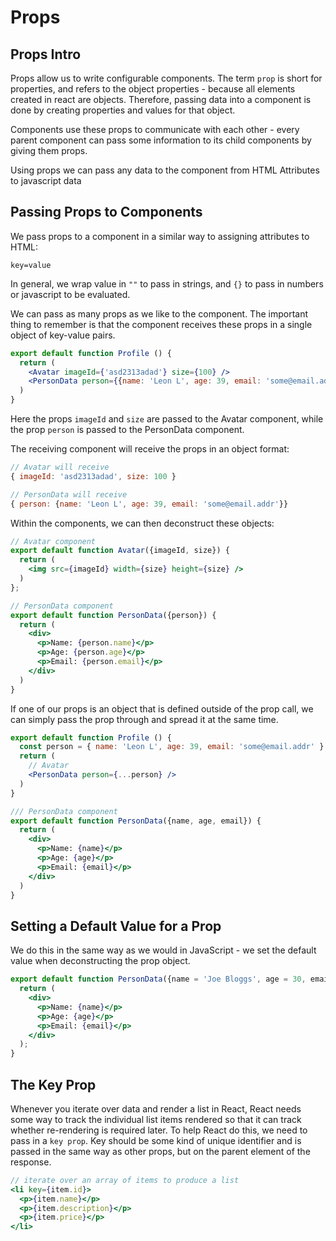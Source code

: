 # Props

## Props Intro

Props allow us to write configurable components. The term `prop` is short for properties, and refers to the object properties - because all elements created in react are objects. Therefore, passing data into a component is done by creating properties and values for that object.

Components use these props to communicate with each other - every parent component can pass some information to its child components by giving them props.

Using props we can pass any data to the component from HTML Attributes to javascript data

## Passing Props to Components

We pass props to a component in a similar way to assigning attributes to HTML:

```
key=value
```

In general, we wrap value in `""` to pass in strings, and `{}` to pass in numbers or javascript to be evaluated.

We can pass as many props as we like to the component. The important thing to remember is that the component receives these props in a single object of key-value pairs.

```jsx
export default function Profile () {
  return (
    <Avatar imageId={'asd2313adad'} size={100} />
    <PersonData person={{name: 'Leon L', age: 39, email: 'some@email.addr'}} />
  )
}
```

Here the props `imageId` and `size` are passed to the Avatar component, while the prop `person` is passed to the PersonData component.

The receiving component will receive the props in an object format:

```js
// Avatar will receive
{ imageId: 'asd2313adad', size: 100 }

// PersonData will receive
{ person: {name: 'Leon L', age: 39, email: 'some@email.addr'}}
```

Within the components, we can then deconstruct these objects:

```jsx
// Avatar component
export default function Avatar({imageId, size}) {
  return (
    <img src={imageId} width={size} height={size} />
  )
};

// PersonData component
export default function PersonData({person}) {
  return (
    <div>
      <p>Name: {person.name}</p>
      <p>Age: {person.age}</p>
      <p>Email: {person.email}</p>
    </div>
  )
}
```

If one of our props is an object that is defined outside of the prop call, we can simply pass the prop through and spread it at the same time.

```jsx
export default function Profile () {
  const person = { name: 'Leon L', age: 39, email: 'some@email.addr' }
  return (
    // Avatar
    <PersonData person={...person} />
  )
}

/// PersonData component
export default function PersonData({name, age, email}) {
  return (
    <div>
      <p>Name: {name}</p>
      <p>Age: {age}</p>
      <p>Email: {email}</p>
    </div>
  )
}
```

## Setting a Default Value for a Prop

We do this in the same way as we would in JavaScript - we set the default value when deconstructing the prop object.

```jsx
export default function PersonData({name = 'Joe Bloggs', age = 30, email = 'none provided'}) {
  return (
    <div>
      <p>Name: {name}</p>
      <p>Age: {age}</p>
      <p>Email: {email}</p>
    </div>
  );
}
```

## The Key Prop

Whenever you iterate over data and render a list in React, React needs some way to track the individual list items rendered so that it can track whether re-rendering is required later. To help React do this, we need to pass in a `key prop`. Key should be some kind of unique identifier and is passed in the same way as other props, but on the parent element of the response.

```jsx
// iterate over an array of items to produce a list
<li key={item.id}>
  <p>{item.name}</p>
  <p>{item.description}</p>
  <p>{item.price}</p>
</li>
```
